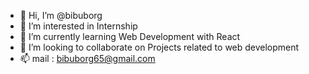 - 👋 Hi, I’m @bibuborg
- 👀 I’m interested in Internship
- 🌱 I’m currently learning Web Development with React
- 💞️ I’m looking to collaborate on Projects related to web development
- 📫 mail : bibuborg65@gmail.com

<!---
bibuborg/bibuborg is a ✨ special ✨ repository because its `README.md` (this file) appears on your GitHub profile.
You can click the Preview link to take a look at your changes.
--->
